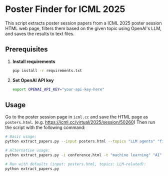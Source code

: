 # Poster Finder for ICML 2025
This script extracts poster session papers from a ICML 2025 poster session HTML web page, filters them based on the given topic using OpenAI's LLM, and saves the results to text files.

## Prerequisites

1. **Install requirements**  
    ```bash
    pip install -r requirements.txt
    ```

2. **Set OpenAI API key**  
    ```bash
    export OPENAI_API_KEY="your-api-key-here"
    ```
## Usage
Go to the poster session page in `icml.cc` and save the HTML page as `posters.html`.  (e.g. https://icml.cc/virtual/2025/session/50260)
Then run the script with the following command:
```bash
# Basic usage:
python extract_papers.py --input posters.html --topics "LLM agents" "fine-tuning" --output-prefix "icml2025"

# Alternative usage:
python extract_papers.py -i conference.html -t "machine learning" "AI" -o "nips2024"

# Run with defaults (input: posters.html, topics: LLM-related):
python extract_papers.py
```
